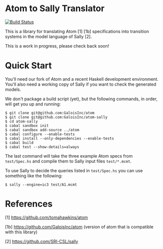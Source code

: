 # Atom to Sally Translator

[![Build Status](https://travis-ci.org/GaloisInc/atom-sally.svg?branch=master)](https://travis-ci.org/GaloisInc/atom-sally)

This is a library for translating Atom [1] [1b] specifications into transition
systems in the model language of Sally [2].

This is a work in progress, please check back soon!

# Quick Start

You'll need our fork of Atom and a recent Haskell development environment.
You'll also need a working copy of Sally if you want to check the generated
models.

We don't package a build script (yet), but the following commands, in order, will
get you up and running:

```
$ git clone git@github.com:GaloisInc/atom
$ git clone git@github.com:GaloisInc/atom-sally
$ cd atom-sally
$ cabal sandbox init
$ cabal sandbox add-source ../atom
$ cabal configure --enable-tests
$ cabal install --only-dependencies --enable-tests
$ cabal build
$ cabal test --show-details=always
```

The last command will take the three example Atom specs from `test/Spec.hs` and
compile them to Sally input files `test/*.mcmt`.

To use Sally to decide the queries listed in `test/Spec.hs` you can use
something like the following:

```
$ sally --engine=ic3 test/A1.mcmt
```

# References

[1] https://github.com/tomahawkins/atom

[1b] https://github.com/GaloisInc/atom (version of atom that is compatible
     with this library)

[2] https://github.com/SRI-CSL/sally
